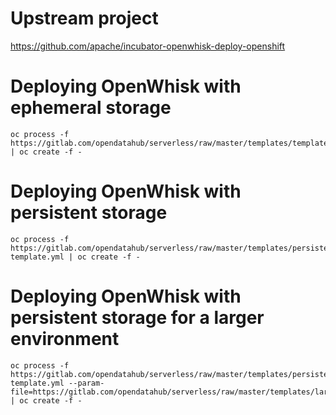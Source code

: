 # Upstream project
https://github.com/apache/incubator-openwhisk-deploy-openshift

# Deploying OpenWhisk with ephemeral storage
```command
oc process -f https://gitlab.com/opendatahub/serverless/raw/master/templates/template.yml | oc create -f -
```

# Deploying OpenWhisk with persistent storage
```command
oc process -f https://gitlab.com/opendatahub/serverless/raw/master/templates/persistent-template.yml | oc create -f -
```

# Deploying OpenWhisk with persistent storage for a larger environment
```command
oc process -f https://gitlab.com/opendatahub/serverless/raw/master/templates/persistent-template.yml --param-file=https://gitlab.com/opendatahub/serverless/raw/master/templates/larger.env | oc create -f -
```
